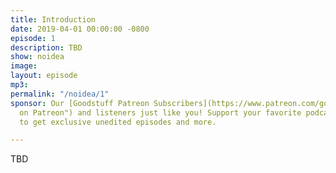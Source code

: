 ```yaml
---
title: Introduction
date: 2019-04-01 00:00:00 -0800
episode: 1
description: TBD
show: noidea
image:
layout: episode
mp3:
permalink: "/noidea/1"
sponsor: Our [Goodstuff Patreon Subscribers](https://www.patreon.com/goodstuff "Goodstuff
  on Patreon") and listeners just like you! Support your favorite podcasts directly
  to get exclusive unedited episodes and more.

---
```


TBD
